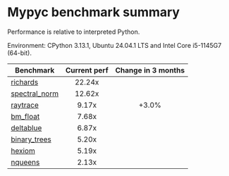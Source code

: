# Mypyc benchmark summary

Performance is relative to interpreted Python.

Environment: CPython 3.13.1, Ubuntu 24.04.1 LTS and Intel Core i5-1145G7 (64-bit).

| Benchmark | Current perf | Change in 3 months |
| --- | :---: | :---: |
| [richards](benchmarks/richards.md) | 22.24x |  |
| [spectral_norm](benchmarks/spectral_norm.md) | 12.62x |  |
| [raytrace](benchmarks/raytrace.md) | 9.17x | +3.0% |
| [bm_float](benchmarks/bm_float.md) | 7.68x |  |
| [deltablue](benchmarks/deltablue.md) | 6.87x |  |
| [binary_trees](benchmarks/binary_trees.md) | 5.20x |  |
| [hexiom](benchmarks/hexiom.md) | 5.19x |  |
| [nqueens](benchmarks/nqueens.md) | 2.13x |  |
